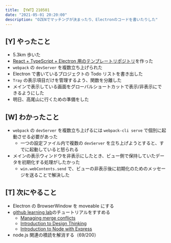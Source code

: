 ```yaml
---
title: 【YWT】210501
date: "2021-05-01 20:20:00"
description: "OZENでマッチングが決まったり、Electronのコードを書いたりした"
---
```


## [Y] やったこと

- 5.3km 歩いた
- [React + TypeScript + Electron 用のテンプレートリポジトリ](https://github.com/LeeDDHH/react-typescript-electron-template)を作った
- `webpack` の `devServer` を複数立ち上げられた
- Electron で書いているプロジェクトの Todo リストを書き出した
- `Tray` の表示項目だけを管理するよう、関数を分離した
- メインで表示している画面をグローバルショートカットで表示/非表示にできるようにした
- 明日、高尾山に行くための準備をした

## [W] わかったこと

- `webpack` の `devServer` を複数立ち上げるには `webpack-cli serve` で個別に起動させる必要があった
  - 一つの設定ファイル内で複数の `devServer` を立ち上げようとすると、すでに起動していると怒られる
- メインの表示ウィンドウを非表示にしたとき、ビュー側で保持していたデータを初期化する処理がしたかった
  - `win.webContents.send` で、ビューの非表示後に初期化のためのメッセージを送ることで解決した

## [T] 次にやること

- Electron の BrowserWindow を moveable にする
- [github learning lab](https://lab.github.com/githubtraining)のチュートリアルをすすめる
  - [Managing merge conflicts](https://lab.github.com/githubtraining/managing-merge-conflicts)
  - [Introduction to Design Thinking](https://lab.github.com/githubtraining/introduction-to-design-thinking)
  - [Introduction to Node with Express](https://lab.github.com/everydeveloper/introduction-to-node-with-express)
- node.js 関連の積読を解消する（69/200）

<!-- https://twitter.com/camomile_cafe/status/1388462726083604481?s=20 -->
